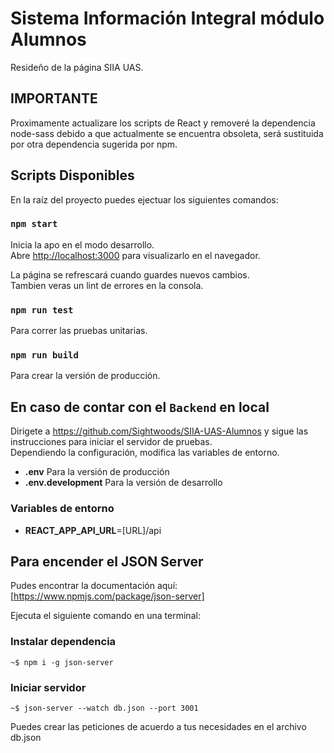 # Sistema Información Integral módulo Alumnos

Resideño de la página SIIA UAS.

## IMPORTANTE ##
Proximamente actualizare los scripts de React y removeré la dependencia node-sass debido
a que actualmente se encuentra obsoleta, será sustituida por otra dependencia sugerida por
npm.

## Scripts Disponibles

En la raíz del proyecto puedes ejectuar los siguientes comandos:

### `npm start`

Inicia la apo en el modo desarrollo.\
Abre [http://localhost:3000](http://localhost:3000) para visualizarlo en el navegador.

La página se refrescará cuando guardes nuevos cambios.\
Tambien veras un lint de errores en la consola.

### `npm run test`

Para correr las pruebas unitarias.

### `npm run build`

Para crear la versión de producción.

## En caso de contar con el `Backend` en local ##

Dirigete a https://github.com/Sightwoods/SIIA-UAS-Alumnos y sigue las instrucciones para iniciar el servidor de pruebas.\
Dependiendo la configuración, modifica las variables de entorno.

- **.env** Para la versión de producción
- **.env.development** Para la versión de desarrollo
  
### Variables de entorno ###
- **REACT_APP_API_URL**=[URL]/api
  
## Para encender el JSON Server ##

Pudes encontrar la documentación aquí: [https://www.npmjs.com/package/json-server]

Ejecuta el siguiente comando en una terminal:

### Instalar dependencia
```console
~$ npm i -g json-server
```

### Iniciar servidor
```console
~$ json-server --watch db.json --port 3001
```

Puedes crear las peticiones de acuerdo a tus necesidades en el archivo db.json